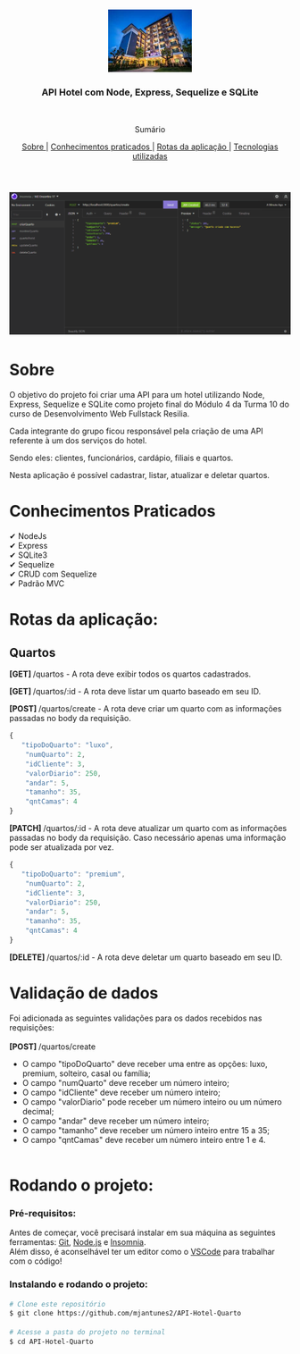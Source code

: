 <br />
<p align="center">
    <img src="./readme/download.jpg" alt="Logo" width="150">

  <h3 align="center">API Hotel com Node, Express, Sequelize e SQLite</h3>
 <br />
  <p align="center">
     Sumário
      <p align="center">
  <a href="#sobre"> Sobre </a> |
  <a href="#conhecimentos-praticados"> Conhecimentos praticados </a> |
  <a href="#rotas-da-aplicação"> Rotas da aplicação </a> |
  <a href="#tecnologias-utilizadas"> Tecnologias utilizadas </a>      
       <br />
    <br />
    <h1 align="center">
    <img src="./readme/gif.gif" alt="gif-readme">
 </h1>
  </p>
</p>

# Sobre

O objetivo do projeto foi criar uma API para um hotel utilizando Node, Express, Sequelize e SQLite como projeto final do Módulo 4 da Turma 10 do curso de Desenvolvimento Web Fullstack Resilia.

Cada integrante do grupo ficou responsável pela criação de uma API referente à um dos serviços do hotel.

Sendo eles: clientes, funcionários, cardápio, filiais e quartos.

Nesta aplicação é possível cadastrar, listar, atualizar e deletar quartos.

# Conhecimentos Praticados

✔ NodeJs <br>
✔ Express <br>
✔ SQLite3 <br>
✔ Sequelize <br>
✔ CRUD com Sequelize <br>
✔ Padrão MVC

# Rotas da aplicação:

## Quartos

<b>[GET] </b> /quartos - A rota deve exibir todos os quartos cadastrados.<br>

<b>[GET] </b> /quartos/:id - A rota deve listar um quarto baseado em seu ID.<br>

<b>[POST] </b> /quartos/create - A rota deve criar um quarto com as informações passadas no body da requisição.<br>

```javascript
{
   "tipoDoQuarto": "luxo",
	"numQuarto": 2,
	"idCliente": 3,
	"valorDiario": 250,
	"andar": 5,
    "tamanho": 35,
    "qntCamas": 4
}
```

<b>[PATCH] </b> /quartos/:id - A rota deve atualizar um quarto com as informações passadas no body da requisição. Caso necessário apenas uma informação pode ser atualizada por vez.<br>

```javascript
{
   "tipoDoQuarto": "premium",
	"numQuarto": 2,
	"idCliente": 3,
	"valorDiario": 250,
	"andar": 5,
    "tamanho": 35,
    "qntCamas": 4
}
```

<b>[DELETE] </b> /quartos/:id - A rota deve deletar um quarto baseado em seu ID.<br>

# Validação de dados

Foi adicionada as seguintes validações para os dados recebidos nas requisições: <br><br>
<b>[POST] </b> /quartos/create <br>

- O campo "tipoDoQuarto" deve receber uma entre as opções: luxo, premium, solteiro, casal ou família;<br>
- O campo "numQuarto" deve receber um número inteiro;<br>
- O campo "idCliente" deve receber um número inteiro;<br>
- O campo "valorDiario" pode receber um número inteiro ou um número decimal;<br>
- O campo "andar" deve receber um número inteiro;<br>
- O campo "tamanho" deve receber um número inteiro entre 15 a 35;<br>
- O campo "qntCamas" deve receber um número inteiro entre 1 e 4.<br><br>

# Rodando o projeto:

### Pré-requisitos:

Antes de começar, você precisará instalar em sua máquina as seguintes ferramentas:
[Git](https://git-scm.com), [Node.js](https://nodejs.org/en/) e [Insomnia](https://insomnia.rest/download). <br> Além disso, é aconselhável ter um editor como o [VSCode](https://code.visualstudio.com/) para trabalhar com o código!

### Instalando e rodando o projeto:

```bash
# Clone este repositório
$ git clone https://github.com/mjantunes2/API-Hotel-Quarto

# Acesse a pasta do projeto no terminal
$ cd API-Hotel-Quarto
 
